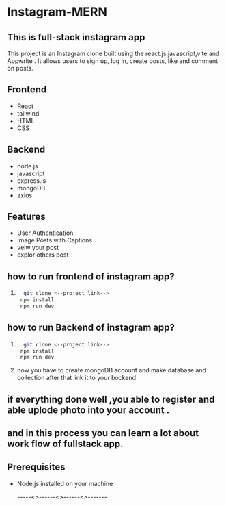 # Instagram-MERN
## This is full-stack instagram app 

This project is an Instagram clone built using the react.js,javascript,vite and Appwrite . It allows users to sign up, log in, create posts, like and comment on posts.


## Frontend 
- React
- tailwind
- HTML
- CSS

## Backend
- node.js
- javascript
- express.js
- mongoDB
- axios 

## Features
- User Authentication
- Image Posts with Captions
- veiw your post 
- explor others post


## how to run frontend of instagram app?
1. ```bash
     git clone <--project link--> 
    npm install
    npm run dev
    ```        
## how to run Backend of instagram app?
1. ```bash
     git clone <--project link--> 
    npm install
    npm run dev
    ```        
2.  now you have to create mongoDB account and make database and collection after that link it to your bockend





## if everything done well ,you able to register and able uplode photo into your account .
## and in this process you can learn a lot about work flow of fullstack app.

## Prerequisites
- Node.js installed on your machine

  -----<>------<>------<>-------